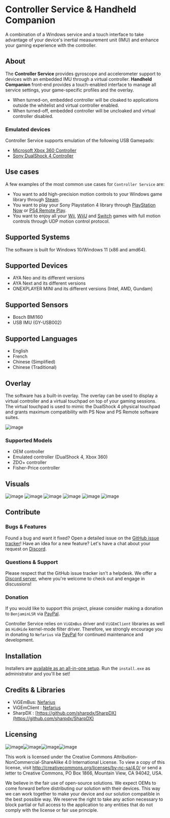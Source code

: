 # Controller Service & Handheld Companion

A combination of a Windows service and a touch interface to take advantage of your device's inertial measurement unit (IMU) and enhance your gaming experience with the controller.

## About
The **Controller Service** provides gyroscope and accelerometer support to devices with an embedded IMU through a virtual controller. **Handheld Companion** front-end provides a touch-enabled interface to manage all service settings, your game-specific profiles and the overlay.
- When turned-on, embedded controller will be cloaked to applications outside the whitelist and virtual controller enabled.
- When turned-off, embedded controller will be uncloaked and virtual controller disabled.

### Emulated devices
Controller Service supports emulation of the following USB Gamepads:
- [Microsoft Xbox 360 Controller](https://en.wikipedia.org/wiki/Xbox_360_controller)
- [Sony DualShock 4 Controller](https://en.wikipedia.org/wiki/DualShock#DualShock_4)

## Use cases
A few examples of the most common use cases for `Controller Service` are:
- You want to add high-precision motion controls to your Windows game library through [Steam](https://store.steampowered.com/controller/update/dec15).
- You want to play your Sony Playstation 4 library through [PlayStation Now](https://www.playstation.com/en-us/ps-now/) or [PS4 Remote Play](<https://remoteplay.dl.playstation.net/remoteplay/>).
- You want to enjoy all your [Wii](https://dolphin-emu.org/), [WiiU](https://cemu.info/) and [Switch](https://yuzu-emu.org/) games with full motion controls through UDP motion control protocol.

## Supported Systems
The software is built for Windows 10/Windows 11 (x86 and amd64).

## Supported Devices
- AYA Neo and its different versions
- AYA Next and its different versions
- ONEXPLAYER MINI and its different versions (Intel, AMD, Gundam)

## Supported Sensors
- Bosch BMI160
- USB IMU (GY-USB002)

## Supported Languages
- English
- French
- Chinese (Simplified)
- Chinese (Traditional)

## Overlay
The software has a built-in overlay. The overlay can be used to display a virtual controller and a virtual touchpad on top of your gaming sessions.
The virtual touchpad is used to mimic the DualShock 4 physical touchpad and grants maximum compatibility with PS Now and PS Remote software suites.

![image](https://user-images.githubusercontent.com/934757/175498734-29c9dc25-e7ed-44f3-a6f6-9600122c35cd.png)

### Supported Models
- OEM controller
- Emulated controller (DualShock 4, Xbox 360)
- ZDO+ controller
- Fisher-Price controller

## Visuals
![image](https://user-images.githubusercontent.com/934757/175270847-0638207d-f2c2-4bf7-becd-da6860638b0b.png)
![image](https://user-images.githubusercontent.com/934757/175270868-b2bffc77-878b-4a58-b2db-7387324c2390.png)
![image](https://user-images.githubusercontent.com/934757/175270899-edd658b5-1103-4bda-aaa6-1685e2b3d3f5.png)
![image](https://user-images.githubusercontent.com/934757/175270908-54eddc08-2620-4831-bc91-bfeb4340462a.png)
![image](https://user-images.githubusercontent.com/934757/175271013-6c130e24-ec81-4d9a-9d85-cb74c5e7e327.png)
![image](https://user-images.githubusercontent.com/934757/175271036-52fde73c-f9d4-4f67-aede-4a5618e0fe28.png)

## Contribute
### Bugs & Features
Found a bug and want it fixed? Open a detailed issue on the [GitHub issue tracker](../../issues)!
Have an idea for a new feature? Let's have a chat about your request on [Discord](https://discord.gg/cKaZ5SX8kx).

### Questions & Support
Please respect that the GitHub issue tracker isn't a helpdesk. We offer a [Discord server](https://discord.gg/cKaZ5SX8kx), where you're welcome to check out and engage in discussions!

### Donation
If you would like to support this project, please consider making a donation to `BenjaminLSR` via [PayPal](https://www.paypal.com/paypalme/BenjaminLSR).

Controller Service relies on `ViGEmBus` driver and `ViGEmClient` libraries as well as `HidHide` kernel-mode filter driver. Therefore, we strongly encourage you in donating to `Nefarius` via [PayPal](https://paypal.me/NefariusMaximus) for continued maintenance and development.

## Installation
Installers are [available as an all-in-one setup](../../releases/latest).
Run the `install.exe` as administrator and you'll be set!

## Credits & Libraries
- ViGEmBus: [Nefarius](https://github.com/ViGEm/ViGEmBus)
- ViGEmClient : [Nefarius](https://github.com/ViGEm/ViGEmClient)
- SharpDX : [https://github.com/sharpdx/SharpDX](https://github.com/sharpdx/SharpDX)

## Licensing

![image](https://user-images.githubusercontent.com/934757/159507299-ee55ec0b-8c0a-41b6-8dab-a1c72589565e.png)![image](https://user-images.githubusercontent.com/934757/159507349-caf88e3f-508b-4293-ae69-9918d6ba3d75.png)![image](https://user-images.githubusercontent.com/934757/159507749-c6ce02f6-b428-4592-96ca-95084ac5669b.png)![image](https://user-images.githubusercontent.com/934757/159507875-9ee29e9d-9528-4345-9503-0e2a13faeb4c.png)

This work is licensed under the Creative Commons Attribution-NonCommercial-ShareAlike 4.0 International License. To view a copy of this license, visit http://creativecommons.org/licenses/by-nc-sa/4.0/ or send a letter to Creative Commons, PO Box 1866, Mountain View, CA 94042, USA.

We believe in the fair use of open-source solutions. We expect OEMs to come forward before distributing our solution with their devices. This way we can work together to make your device and our solution compatible in the best possible way. We reserve the right to take any action necessary to block partial or full access to the application to any entities that do not comply with the license or fair use principle.
